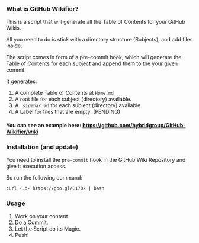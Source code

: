 ### What is GitHub Wikifier?

This is a script that will generate all the Table of Contents for your GitHub Wikis.

All you need to do is stick with a directory structure (Subjects), and add files inside.

The script comes in form of a pre-commit hook, which will generate the Table of Contents for
each subject and append them to the your given commit. 

It generates:

1. A complete Table of Contents at `Home.md`
2. A root file for each subject (directory) available.
3. A `_sidebar.md` for each subject (directory) available.
4. A Label for files that are empty: (PENDING)

#### You can see an example here: https://github.com/hybridgroup/GitHub-Wikifier/wiki

### Installation (and update)

You need to install the `pre-commit` hook in the GitHub Wiki Repository and give it execution access.

So run the following command:

    curl -Lo- https://goo.gl/C170k | bash

### Usage

1. Work on your content.
2. Do a Commit.
3. Let the Script do its Magic.
4. Push!
